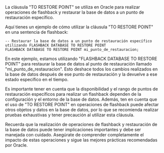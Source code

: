 La cláusula "TO RESTORE POINT" se utiliza en Oracle para realizar operaciones de flashback y restaurar la base de datos a un punto de restauración específico.

Aquí tienes un ejemplo de cómo utilizar la cláusula "TO RESTORE POINT" en una sentencia de flashback:

```
-- Restaurar la base de datos a un punto de restauración específico utilizando FLASHBACK DATABASE TO RESTORE POINT
FLASHBACK DATABASE TO RESTORE POINT mi_punto_de_restauracion;
```

En este ejemplo, estamos utilizando "FLASHBACK DATABASE TO RESTORE POINT" para restaurar la base de datos al punto de restauración llamado "mi_punto_de_restauracion". Esto deshace todos los cambios realizados en la base de datos después de ese punto de restauración y la devuelve a ese estado específico en el tiempo.

Es importante tener en cuenta que la disponibilidad y el rango de puntos de restauración específicos para realizar un flashback dependen de la configuración y el entorno de la base de datos. Además, ten en cuenta que el uso de "TO RESTORE POINT" en operaciones de flashback puede afectar otros objetos y datos en la base de datos, por lo que se recomienda realizar pruebas exhaustivas y tener precaución al utilizar esta cláusula.

Recuerda que la realización de operaciones de flashback y restauración de la base de datos puede tener implicaciones importantes y debe ser manejada con cuidado. Asegúrate de comprender completamente el impacto de estas operaciones y sigue las mejores prácticas recomendadas por Oracle.